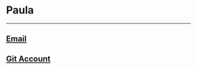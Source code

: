 # Paula
---
## [Email](paulakarem2001@gmail.com)
## [Git Account](https://github.com/paulakarem2001@gmail.com)
